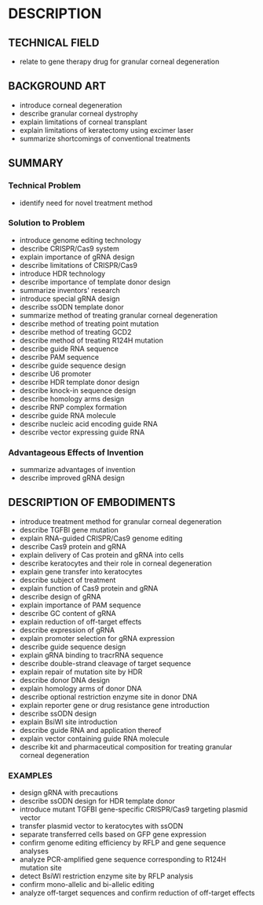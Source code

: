 # DESCRIPTION

## TECHNICAL FIELD

- relate to gene therapy drug for granular corneal degeneration

## BACKGROUND ART

- introduce corneal degeneration
- describe granular corneal dystrophy
- explain limitations of corneal transplant
- explain limitations of keratectomy using excimer laser
- summarize shortcomings of conventional treatments

## SUMMARY

### Technical Problem

- identify need for novel treatment method

### Solution to Problem

- introduce genome editing technology
- describe CRISPR/Cas9 system
- explain importance of gRNA design
- describe limitations of CRISPR/Cas9
- introduce HDR technology
- describe importance of template donor design
- summarize inventors' research
- introduce special gRNA design
- describe ssODN template donor
- summarize method of treating granular corneal degeneration
- describe method of treating point mutation
- describe method of treating GCD2
- describe method of treating R124H mutation
- describe guide RNA sequence
- describe PAM sequence
- describe guide sequence design
- describe U6 promoter
- describe HDR template donor design
- describe knock-in sequence design
- describe homology arms design
- describe RNP complex formation
- describe guide RNA molecule
- describe nucleic acid encoding guide RNA
- describe vector expressing guide RNA

### Advantageous Effects of Invention

- summarize advantages of invention
- describe improved gRNA design

## DESCRIPTION OF EMBODIMENTS

- introduce treatment method for granular corneal degeneration
- describe TGFBI gene mutation
- explain RNA-guided CRISPR/Cas9 genome editing
- describe Cas9 protein and gRNA
- explain delivery of Cas protein and gRNA into cells
- describe keratocytes and their role in corneal degeneration
- explain gene transfer into keratocytes
- describe subject of treatment
- explain function of Cas9 protein and gRNA
- describe design of gRNA
- explain importance of PAM sequence
- describe GC content of gRNA
- explain reduction of off-target effects
- describe expression of gRNA
- explain promoter selection for gRNA expression
- describe guide sequence design
- explain gRNA binding to tracrRNA sequence
- describe double-strand cleavage of target sequence
- explain repair of mutation site by HDR
- describe donor DNA design
- explain homology arms of donor DNA
- describe optional restriction enzyme site in donor DNA
- explain reporter gene or drug resistance gene introduction
- describe ssODN design
- explain BsiWl site introduction
- describe guide RNA and application thereof
- explain vector containing guide RNA molecule
- describe kit and pharmaceutical composition for treating granular corneal degeneration

### EXAMPLES

- design gRNA with precautions
- describe ssODN design for HDR template donor
- introduce mutant TGFBI gene-specific CRISPR/Cas9 targeting plasmid vector
- transfer plasmid vector to keratocytes with ssODN
- separate transferred cells based on GFP gene expression
- confirm genome editing efficiency by RFLP and gene sequence analyses
- analyze PCR-amplified gene sequence corresponding to R124H mutation site
- detect BsiWl restriction enzyme site by RFLP analysis
- confirm mono-allelic and bi-allelic editing
- analyze off-target sequences and confirm reduction of off-target effects

